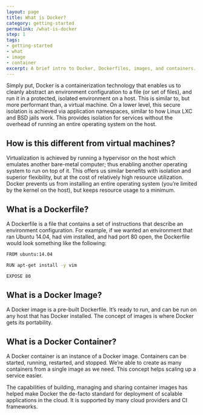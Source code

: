 ```yaml
---
layout: page
title: What is Docker?
category: getting-started
permalink: /what-is-docker
step: 1
tags:
- getting-started
- what
- image
- container
excerpt: A brief intro to Docker, Dockerfiles, images, and containers.
---
```


Simply put, Docker is a containerization technology that enables us to cleanly abstract an environment configuration to a file (or set of files), and run it in a protected, isolated environment on a host. This is similar to, but more performant than, a virtual machine. On a lower level, this secure isolation is achieved via application namespaces, similar to how Linux LXC and BSD jails work. This provides isolation for services without the overhead of running an entire operating system on the host.

## How is this different from virtual machines?

Virtualization is achieved by running a hypervisor on the host which emulates another bare-metal computer; thus enabling another operating system to run on top of it. This offers us similar benefits with isolation and superior flexibility, but at the cost of relatively high resource utilization. Docker prevents us from installing an entire operating system (you’re limited by the kernel on the host), but keeps resource usage to a minimum.

## What is a Dockerfile?

A Dockerfile is a file that contains a set of instructions that describe an environment configuration. For example, if we wanted an environment that ran Ubuntu 14.04, had vim installed, and had port 80 open, the Dockerfile would look something like the following:

```bash
FROM ubuntu:14.04

RUN apt-get install -y vim

EXPOSE 80
```

## What is a Docker Image?

A Docker image is a pre-built Dockerfile. It’s ready to run, and can be run on any host that has Docker installed. The concept of images is where Docker gets its portability.

## What is a Docker Container?

A Docker container is an instance of a Docker image. Containers can be started, running, restarted, and stopped. We’re able to create as many containers from a single image as we need. This concept helps scaling up a service easier.

The capabilities of building, managing and sharing container images has helped make Docker the de-facto standard for deployment of scalable applications in the cloud. It is supported by many cloud providers and CI frameworks.
